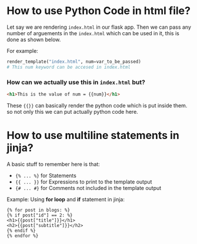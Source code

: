 # How to use Python Code in html file?

Let say we are rendering `index.html` in our flask app.
Then we can pass any number of arguements in the `index.html` which can be used in it, this is done as shown below.

For example: 

```python
render_template("index.html", num=var_to_be_passed)
# This num keyword can be accesed in index.html 
```

### How can we actually use this in `index.html` but?

```html
<h1>This is the value of num = {{num}}</h1>
```

These `{{}}` can basically render the python code which is put inside them. so not only this we can put actually python code here.


# How to use multiline statements in jinja?

A basic stuff to remember here is that:

- `{% ... %}` for Statements
- `{{ ... }}` for Expressions to print to the template output
- `{# ... #}` for Comments not included in the template output

Example: Using **for loop** and **if** statement in jinja:

```jinja
{% for post in blogs: %}
{% if post["id"] == 2: %}
<h1>{{post["title"]}}</h1>
<h2>{{post["subtitle"]}}</h2>
{% endif %}
{% endfor %}
```